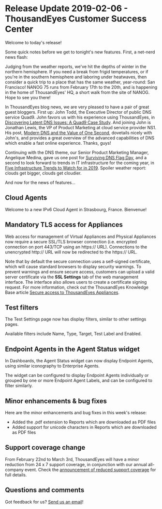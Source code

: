 # Release Update 2019-02-06 - ThousandEyes Customer Success Center

Welcome to today's release!

Some quick notes before we get to tonight's new features. First, a net-nerd news flash:

 Judging from the weather reports, we've hit the depths of winter in the northern hemisphere. If you need a break from frigid temperatures, or if you're in the southern hemisphere and laboring under heatwaves, then consider a quick trip to a place that has the same weather, year-round: San Francisco! NANOG 75 runs from February 17th to the 20th, and is happening in the home of ThousandEyes' HQ, a short walk from the site of NANOG. Hope to see you there!

In ThousandEyes blog news, we are very pleased to have a pair of great guest bloggers. First up: John Todd, the Executive Director of public DNS service Quad9. John favors us with his experience using ThousandEyes, in [Discovering Latent DNS Issues: A Quad9 Case Study](https://blog.thousandeyes.com/discovering-latent-dns-issues-quad-9-case-study/). And joining John is Jonathan Lewis, the VP of Product Marketing at cloud service provider NS1. His post, [Modern DNS and the Value of One Second](https://blog.thousandeyes.com/modern-dns-and-the-value-of-one-second/), dovetails nicely with John's, and provides a great overview of the advanced capabilities of DNS which enable a fast online experience. Thanks, guys!

Continuing with the DNS theme, our Senior Product Marketing Manager, Angelique Medina, gave us one post for [Surviving DNS Flag Day](https://blog.thousandeyes.com/surviving-dns-flag-day/), and a second to look forward to trends in IT infrastructure for the coming year, in [Five Infrastructure Trends to Watch for in 2019](https://blog.thousandeyes.com/five-infrastructure-trends-to-watch-for-2019/). Spoiler weather report: clouds get bigger, clouds get cloudier.

And now for the news of features...

## Cloud Agents

Welcome to a new IPv6 Cloud Agent in Strasbourg, France. Bienvenue!

## Mandatory TLS access for Appliances

Web access for management of Virtual Appliances and Physical Appliances now require a secure SSL/TLS browser connection \(i.e. encrypted connection on port 443/TCP using an https:// URL\). Connections to the unencrypted http:// URL will now be redirected to the https:// URL.

Note that by default the secure connection uses a self-signed certificate, which will cause standard browsers to display security warnings. To prevent warnings and ensure secure access, customers can upload a valid server certificate via the **SSL Settings** tab of the web management interface. The interface also allows users to create a certificate signing request. For more information, check out the ThousandEyes Knowledge Base article [Secure access to ThousandEyes Appliances](https://success.thousandeyes.com/PublicArticlePage?articleIdParam=kA044000000XofqCAC_Secure-access-to-ThousandEyes-Appliances).

## Test filters

The Test Settings page now has display filters, similar to other settings pages.

Available filters include Name, Type, Target, Test Label and Enabled.

## Endpoint Agents in the Agent Status widget

 In Dashboards, the Agent Status widget can now display Endpoint Agents, using similar iconography to Enterprise Agents.

The widget can be configured to display Endpoint Agents individually or grouped by one or more Endpoint Agent Labels, and can be configured to filter similarly.

## Minor enhancements & bug fixes

Here are the minor enhancements and bug fixes in this week's release:

* Added the .pdf extension to Reports which are downloaded as PDF files
* Added support for unicode characters in Reports which are downloaded as PDF files

## Support coverage change

 From February 22nd to March 3rd, ThousandEyes will have a minor reduction from 24 x 7 support coverage, in conjunction with our annual all-company event. Check the [announcement of reduced support coverage](https://success.thousandeyes.com/PublicArticlePage?articleIdParam=kA044000000UFZUCA4_Reduced-Support-Coverage-Feb-22-March-3) for full details.

## Questions and comments

 Got feedback for us? [Send us an email](mailto:support@thousandeyes.com?subject=2019-02-05+Release+Update)!

